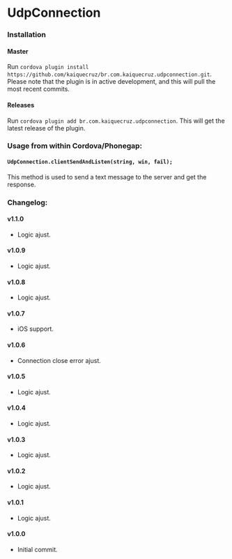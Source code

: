 # UdpConnection

### Installation

#### Master

Run `cordova plugin install https://github.com/kaiquecruz/br.com.kaiquecruz.udpconnection.git`. Please note that the plugin is in active development, and this will pull the most recent commits.

#### Releases

Run `cordova plugin add br.com.kaiquecruz.udpconnection`. This will get the latest release of the plugin.

### Usage from within Cordova/Phonegap:

#### `UdpConnection.clientSendAndListen(string, win, fail);` 

This method is used to send a text message to the server and get the response.

### Changelog:

#### v1.1.0
- Logic ajust.

#### v1.0.9
- Logic ajust.

#### v1.0.8
- Logic ajust.

#### v1.0.7
- iOS support.

#### v1.0.6
- Connection close error ajust.

#### v1.0.5
- Logic ajust.

#### v1.0.4
- Logic ajust.

#### v1.0.3
- Logic ajust.

#### v1.0.2
- Logic ajust.

#### v1.0.1
- Logic ajust.

#### v1.0.0
- Initial commit.